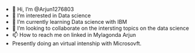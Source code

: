 - 👋 Hi, I’m @Arjun1276803
- 👀 I’m interested in Data science
- 🌱 I’m currently learning Data science with IBM
- 💞️ I’m looking to collaborate on the intersting topics on the data science
- 📫 How to reach me on linked in Mylagonda Arjun
- Presently doing an virtual intenship with Microsovft.

<!---
Arjun1276803/Arjun1276803 is a ✨ special ✨ repository because its `README.md` (this file) appears on your GitHub profile.
You can click the Preview link to take a look at your changes.
--->
